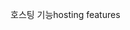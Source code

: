 <span data-ttu-id="7d20d-101">호스팅 기능</span><span class="sxs-lookup"><span data-stu-id="7d20d-101">hosting features</span></span>